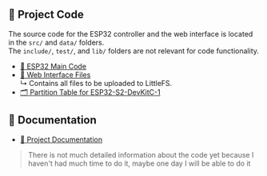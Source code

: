 ## 🔧 Project Code

The source code for the ESP32 controller and the web interface is located in the `src/` and `data/` folders.  
The `include/`, `test/`, and `lib/` folders are not relevant for code functionality.

- [📁 ESP32 Main Code](src/)
- [📁 Web Interface Files](data/)  
  ↳ Contains all files to be uploaded to LittleFS.
- [🗂️ Partition Table for ESP32-S2-DevKitC-1](partitions.csv)

## 📄 Documentation

- [📁 Project Documentation](docs/)
> There is not much detailed information about the code yet because I haven't had much time to do it, maybe one day I will be able to do it
